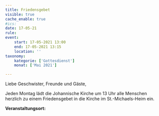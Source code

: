 ```yaml
---
title: Friedensgebet
visible: true
cache_enable: true
#ics: 
date: 17-05-21
rule: 
event:
	start: 17-05-2021 13:00
	end: 17-05-2021 13:15
	location: ''
taxonomy:
	kategorie: ['Gottesdienst']
	monat: ['Mai 2021']

---
```

Liebe Geschwister, Freunde und Gäste,

Jeden Montag lädt die Johannische Kirche um 13 Uhr alle Menschen herzlich zu einem Friedensgebet in die Kirche im St.-Michaels-Heim ein.



**Veranstaltungsort:** 

